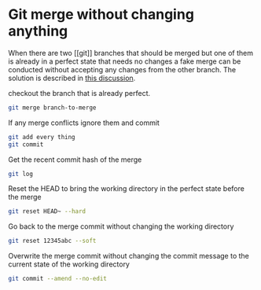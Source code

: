 # Git merge without changing anything

When there are two [[git]] branches that should be merged but one of them is already in a perfect state that needs no changes a fake merge can be conducted without accepting any changes from the other branch. The solution is described in [this discussion](https://stackoverflow.com/questions/47670237/how-to-merge-a-branch-into-master-without-changes).

checkout the branch that is already perfect.

```bash
git merge branch-to-merge
```

If any merge conflicts ignore them and commit

```bash
git add every thing
git commit
```

Get the recent commit hash of the merge

```bash
git log
```

Reset the HEAD to bring the working directory in the perfect state before the merge

```bash
git reset HEAD~ --hard
```

Go back to the merge commit without changing the working directory

```bash
git reset 12345abc --soft
```

Overwrite the merge commit without changing the commit message to the current state of the working directory

```bash
git commit --amend --no-edit
```
